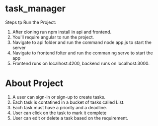# task_manager

Steps tp Run the Project:
1) After cloning run npm install in api and frontend.
2) You'll require angular to run the project.
3) Navigate to api folder and run the command node app.js to start the server
4) Navigate to frontend folter and run the comman ng serve to start the app
5) Frontend runs on localhost:4200, backend runs on localhost:3000.



# About Project
1) A user can sign-in or sign-up to create tasks.
2) Each task is contatined in a bucket of tasks called List.
3) Each task must have a priority and a deadline.
4) User can click on the task to mark it complete
5) User can edit or delete a task based on the requirement.
